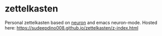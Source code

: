 # zettelkasten

Personal zettelkasten based on [neuron](https://neuron.zettel.page/) and emacs neuron-mode.
Hosted here: https://sudeepdino008.github.io/zettelkasten/z-index.html
